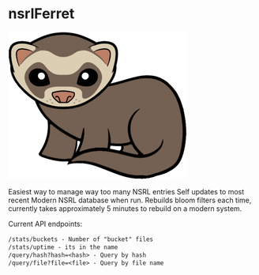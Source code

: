 # nsrlFerret

![image](ferret.png)

Easiest way to manage way too many NSRL entries
Self updates to most recent Modern NSRL database when run. Rebuilds bloom filters each time, currently takes
approximately 5 minutes to rebuild on a modern system.


Current API endpoints:


```
/stats/buckets - Number of "bucket" files
/stats/uptime - its in the name
/query/hash?hash=<hash> - Query by hash 
/query/file?file=<file> - Query by file name
```